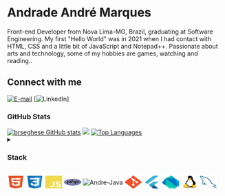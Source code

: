 # Andrade André Marques

Front-end Developer from Nova Lima-MG, Brazil, graduating at Software Engineering. My first "Hello World" was in 2021 when I had contact with HTML, CSS and a little bit of JavaScript and Notepad++.
Passionate about arts and technology, some of my hobbies are games, watching and reading..

## Connect with me

[![E-mail](https://img.shields.io/badge/-Email-000?style=for-the-badge&logo=microsoft-outlook&logoColor=FF00F6&color:FFF)](mailto:andremig.brasil@gmail.com)
[![LinkedIn](https://img.shields.io/badge/-LinkedIn-000?style=for-the-badge&logo=linkedin&logoColor=FF00F6&color:FFF)]

<h3 align="left">GitHub Stats</h3>
  <a href="https://github.com/Andre-Marques-Dev">
  <img src="https://github-readme-stats.vercel.app/api?username=Andre-Marques-Dev&show_icons=true&hide=&count_private=true&title_color=3382ed&text_color=ffffff&icon_color=3382ed&bg_color=171717&hide_border=true&show_icons=true" alt="brseghese GitHub stats"/></a>
  <a href="http://www.github.com/Andre-Marques-Dev"><img src="https://github-readme-streak-stats.herokuapp.com/?user=Andre-Marques-Dev&stroke=ffffff&background=171717&ring=3382ed&fire=3382ed&currStreakNum=ffffff&currStreakLabel=3382ed&sideNums=ffffff&sideLabels=ffffff&dates=ffffff&hide_border=true" /></a>
    <a href="https://github.com/Andre-Marques-Dev" align="left"><img src="https://github-readme-stats.vercel.app/api/top-langs/?username=Andre-Marques-Dev&layout=compact&title_color=3382ed&text_color=ffffff&icon_color=3382ed&bg_color=171717&hide_border=true&locale=en&custom_title=Top%20%Languages" alt="Top Languages" /></a>
</div>
<!--[![Most Used Languages](https://github-readme-stats-git-masterrstaa-rickstaa.vercel.app/api/top-langs/?username=elidianaandrade&line_height=10&card_width=290&layout=compact&hide_title=false&count_private=true&langs_count=4&show_icons=true&title_color=FF00F6&hide=html,css&bg_color=000&text_color=8B8B8B&border_radius=3&border_color=561760&count_private=true)](https://github.com/elidianaandrade/github-readme-stats)-->
<br>

<details align="left">
  <summary></summary>

- Badges by <a href="https://shields.io/">shields.io</a><br>
- GitHub Stats by <a href="https://github.com/anuraghazra/github-readme-stats">anuraghazra</a>
- Developer vector created by <a href="https://www.freepik.com/vectors/developer">storyset - www.freepik.com</a> (edited by author)

  <div align="right">Made with 💜 by <a href="https://github.com/Andre-Marques-Dev">EA</a>.</div>

</details>

### Stack

<div style="display: inline_block"><br>
  <img align="center" alt="Andre-HTML" height="30" width="40" src="https://raw.githubusercontent.com/devicons/devicon/master/icons/html5/html5-original.svg">
  <img align="center" alt="Andre-CSS" height="30" width="40" src="https://raw.githubusercontent.com/devicons/devicon/master/icons/css3/css3-original.svg">
  <img align="center" alt="Andre-Js" height="30" width="40" src="https://raw.githubusercontent.com/devicons/devicon/master/icons/javascript/javascript-plain.svg">
  <img align="center" alt="Andre-Python" height="30" width="40" src="https://github.com/devicons/devicon/blob/master/icons/php/php-original.svg">
  <img align="center" alt="Andre-Java" height="30" width="40" src="https://cdn.jsdelivr.net/gh/devicons/devicon/icons/java/java-original.svg">
  <img align="center" alt="Andre-git" height="30" width="40" src="https://github.com/devicons/devicon/blob/master/icons/git/git-original.svg">
  <img align="center" alt="Andre-flutter" height="30" width="40" src="https://github.com/devicons/devicon/blob/master/icons/flutter/flutter-original.svg">
  <img align="center" alt="Andre-dart" height="30" width="40" src="https://github.com/devicons/devicon/blob/master/icons/dart/dart-original.svg">
  <img align="center" alt="Andre-linux" height="30" width="40" src="https://github.com/devicons/devicon/blob/master/icons/linux/linux-original.svg">
  <img align="center" alt="Andre-mysql" height="30" width="40" src="https://github.com/devicons/devicon/blob/master/icons/mysql/mysql-original.svg">
</div>
